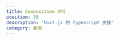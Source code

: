 ```yaml
---
title: Composition API
position: 38
description: 'Nuxt.js 的 Typescript 支援'
category: 範例
---
```



<Example name="composition-api/minimal" />
